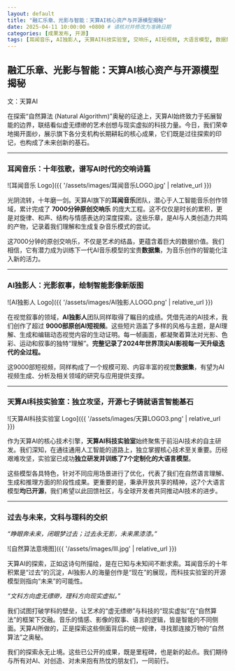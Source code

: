 ```yaml
---
layout: default
title: "融汇乐章、光影与智能：天算AI核心资产与开源模型揭秘"
date: 2025-04-11 10:00:00 +0800 # 请核对并修改为准确日期
categories: [成果发布, 开源]
tags: [耳闻音乐, AI独影人, 天算AI科技实验室, 交响乐, AI短视频, 大语言模型, 数据集, 开源]
---
```


## 融汇乐章、光影与智能：天算AI核心资产与开源模型揭秘

文：天算AI

在探索“自然算法 (Natural Algorithm)”奥秘的征途上，天算AI始终致力于拓展智能的边界，联结看似虚无缥缈的艺术创想与现实虚拟的科技力量。今日，我们荣幸地揭开面纱，展示旗下各分支机构长期耕耘的核心成果，它们既是过往探索的印记，也构成了未来创新的基石。

---

### 耳闻音乐：十年弦歌，谱写AI时代的交响诗篇

![耳闻音乐 Logo]({{ '/assets/images/耳闻音乐LOGO.jpg' | relative_url }})

光阴流转，十年磨一剑。天算AI旗下的**耳闻音乐**团队，潜心于人工智能音乐创作领域，累计完成了 **7000分钟原创交响乐** 的庞大工程。这不仅仅是时长的累积，更是对旋律、和声、结构与情感表达的深度探索。这些乐章，是AI与人类创造力共鸣的产物，记录着我们理解和生成复杂音乐模式的尝试。

这7000分钟的原创交响乐，不仅是艺术的结晶，更蕴含着巨大的数据价值。我们相信，它有潜力成为训练下一代AI音乐模型的宝贵**数据集**，为音乐创作的智能化注入新的活力。

---

### AI独影人：光影叙事，绘制智能影像新版图

![AI独影人 Logo]({{ '/assets/images/AI独影人LOGO.png' | relative_url }})

在视觉叙事的领域，**AI独影人**团队同样取得了瞩目的成绩。凭借先进的AI技术，我们创作了超过 **9000部原创AI短视频**。这些短片涵盖了多样的风格与主题，是AI理解、生成和编辑动态视觉内容的生动证明。每一帧画面，都凝聚着算法对光影、色彩、运动和叙事的独特“理解”。**完整记录了2024年世界顶尖AI影视每一天升级迭代的全过程。**

这9000部短视频，同样构成了一个规模可观、内容丰富的视觉**数据集**，有望为AI视频生成、分析及相关领域的研究与应用提供支撑。

---

### 天算AI科技实验室：独立攻坚，开源七子铸就语言智能基石

![天算AI科技实验室 Logo]({{ '/assets/images/天算LOGO3.png' | relative_url }})

作为天算AI的核心技术引擎，**天算AI科技实验室**始终聚焦于前沿AI技术的自主研发。我们深知，在通往通用人工智能的道路上，独立掌握核心技术至关重要。历经艰难攻坚，实验室已成功**独立研发并训练了7个定制化的大语言模型**。

这些模型各具特色，针对不同应用场景进行了优化，代表了我们在自然语言理解、生成和推理方面的阶段性成果。更重要的是，秉承开放共享的精神，这7个大语言模型**均已开源**，我们希望以此回馈社区，与全球开发者共同推动AI技术的进步。

---

### 过去与未来，文科与理科的交织

*“睁眼奔未来，闭眼梦过去；过去永无影，未来黑漆漆。”*

<!-- V V V V V 在这里添加 lll.jpg 图片 V V V V V -->
![自然算法意境图]({{ '/assets/images/lll.jpg' | relative_url }})
<!-- ^ ^ ^ ^ ^ ^ ^ ^ ^ ^ ^ ^ ^ ^ ^ ^ ^ ^ ^ ^ ^ ^ -->

天算AI的探索，正如这诗句所描绘，是在已知与未知间不断求索。耳闻音乐的十年积累是“过去”的沉淀，AI独影人的海量创作是“现在”的展现，而科技实验室的开源模型则指向“未来”的可能性。

*“文科方向虚无缥缈，理科方向现实虚拟。”*

我们试图打破学科的壁垒，让艺术的“虚无缥缈”与科技的“现实虚拟”在“自然算法”的框架下交融。音乐的情感、影像的叙事、语言的逻辑，皆是智能的不同侧面。天算AI所做的，正是探索这些侧面背后的统一规律，寻找那连接万物的“自然算法”之奥秘。

我们的探索永无止境。这些已公开的成果，既是里程碑，也是新的起点。我们期待与所有对AI、对创造、对未来抱有热忱的朋友们，一同前行。
